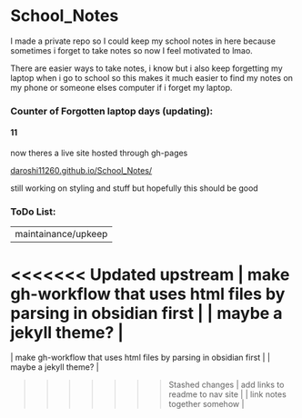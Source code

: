 # School_Notes
I made a private repo so I could keep my school notes in here because sometimes i forget to take notes so now I feel motivated to lmao.

There are easier ways to take notes, i know but i also keep forgetting my laptop when i go to school so this makes it much easier to find my notes on my phone or someone elses computer if i forget my laptop.

### Counter of Forgotten laptop days (updating):

#### 11

now theres a live site hosted through gh-pages

[daroshi11260.github.io/School_Notes/](https://daroshi11260.github.io/School_Notes/ "https://daroshi11260.github.io/School_Notes/")

still working on styling and stuff but hopefully this should be good


### ToDo List:

|                                                                    |
| ------------------------------------------------------------------ |
| maintainance/upkeep                                                |
<<<<<<< Updated upstream
| make gh-workflow that uses html files by parsing in obsidian first |
| maybe a jekyll theme?                                              | 
=======
| make gh-workflow that uses html files by parsing in obsidian first | 
| maybe a jekyll theme?                                              |
>>>>>>> Stashed changes
| add links to readme to nav site                                    |
| link notes together somehow                                        |
